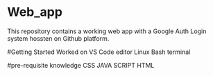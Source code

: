 # Web_app
This repository contains a working web app with a Google Auth Login system hossten on Github platform.

#Getting Started
Worked on VS Code editor
Linux Bash terminal

#pre-requisite knowledge
CSS
JAVA SCRIPT
HTML
